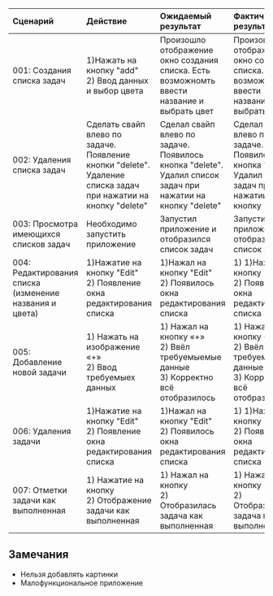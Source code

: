 |Сценарий|Действие|Ожидаемый результат|Фактический результат| Оценка|
|:---|:---|:---|:---|:---|
|001: Cоздания списка задач| 1)Нажать на кнопку "add"  <br /> 2) Ввод данных и выбор цвета| Произошло отображение окно создания списка. Есть возможномть ввести название и выбрать цвет|Произошло отображение окно создания списка. Есть возможномть ввести название и выбрать цвет|Тест пройден|
|002: Удаления списка задач| Сделать свайп влево по задаче. Появление кнопки "delete". Удаление списка задач при нажатии на кнопку "delete"|Сделал свайп влево по задаче. Появилось кнопка "delete". Удалил список задач при нажатии на кнопку "delete"|Сделал свайп влево по задаче. Появилось кнопка "delete". Удалил список задач при нажатии на кнопку "delete"| Тест пройден|
|003: Просмотра имеющихся списков задач| Необходимо запустить приложение | Запустил приложение и отобразился список задач|Запустил приложение и отобразился список задач|Тест пройден|
|004: Редактирования списка (изменение названия и цвета)| 1)Нажатие на кнопку "Edit" <br /> 2) Появление окна редактирования списка | 1)Нажал на кнопку "Edit" <br /> 2) Появилось окна редактирования списка |1) 1)Нажал на кнопку "Edit" <br /> 2) Появилось окна редактирования списка |Тест пройден|
|005: Добавление новой задачи| 1) Нажать на изображение «+» <br /> 2) Ввод требуемыех данных | 1) Нажал на кнопку «+» <br /> 2) Ввёл требуемыемые данныe  <br /> 3) Корректно всё отобразилось |1) Нажал на кнопку «+» <br /> 2) Ввёл требуемыемые данныe  <br /> 3) Корректно всё отобразилось|тест пройден|
|006: Удаления задачи| 1)Нажатие на кнопку "Edit" <br /> 2) Появление окна редактирования списка | 1)Нажал на кнопку "Edit" <br /> 2) Появилось окна редактирования списка |1) 1)Нажал на кнопку "Edit" <br /> 2) Появилось окна редактирования списка|Тест пройден|
|007: Отметки задачи как выполненная| 1) Нажатие на кнопку <br /> 2) Отображение задачи как выполненная | 1) Нажал на кнопку <br /> 2) Отобразилась задача как выполненная|1) Нажал на кнопку <br /> 2) Отобразилась задача как выполненная|Тест пройден|

## Замечания
* Нельзя добавлять картинки 
* Малофункциональное приложение
